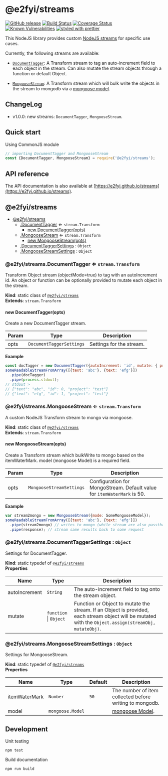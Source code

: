 @e2fyi/streams
======================
[![GitHub release](https://img.shields.io/github/release/e2fyi/streams.svg)](https://github.com/e2fyi/streams/releases)
[![Build Status](https://travis-ci.org/e2fyi/streams.svg?branch=master)](https://travis-ci.org/e2fyi/streams)
[![Coverage Status](https://coveralls.io/repos/github/e2fyi/streams/badge.svg?branch=master)](https://coveralls.io/github/e2fyi/streams?branch=master)
[![Known Vulnerabilities](https://snyk.io/test/github/e2fyi/streams/badge.svg)](https://snyk.io/test/github/e2fyi/streams)
[![styled with prettier](https://img.shields.io/badge/styled_with-prettier-ff69b4.svg)](https://github.com/prettier/prettier)

This NodeJS library provides custom [NodeJS streams](https://nodejs.org/api/stream.html)
for specific use cases.

Currently, the following streams are available:

- [`DocumentTagger`](#module_@e2fyi/streams.DocumentTagger): A Transform stream to tag an auto-increment field to each object in the stream. Can also mutate the stream objects through a function or default Object.

- [`MongooseStream`](#module_@e2fyi/streams.MongooseStream): A Transform stream which will bulk write the objects in the stream to mongodb via a [mongoose model](http://mongoosejs.com/docs/models.html).

## ChangeLog
- v1.0.0: new streams: `DocumentTagger`, `MongooseStream`.

## Quick start
Using CommonJS module
```js
// importing DocumentTagger and MongooseStream
const {DocumentTagger, MongooseStream} = require('@e2fyi/streams');
```

## API reference
The API documentation is also available at [https://e2fyi.github.io/streams](https://e2fyi.github.io/streams).

  <a name="module_@e2fyi/streams"></a>

## @e2fyi/streams

* [@e2fyi/streams](#module_@e2fyi/streams)
    * [.DocumentTagger](#module_@e2fyi/streams.DocumentTagger) ⇐ <code>stream.Transform</code>
        * [new DocumentTagger(opts)](#new_module_@e2fyi/streams.DocumentTagger_new)
    * [.MongooseStream](#module_@e2fyi/streams.MongooseStream) ⇐ <code>stream.Transform</code>
        * [new MongooseStream(opts)](#new_module_@e2fyi/streams.MongooseStream_new)
    * [.DocumentTaggerSettings](#module_@e2fyi/streams.DocumentTaggerSettings) : <code>Object</code>
    * [.MongooseStreamSettings](#module_@e2fyi/streams.MongooseStreamSettings) : <code>Object</code>

<a name="module_@e2fyi/streams.DocumentTagger"></a>

### @e2fyi/streams.DocumentTagger ⇐ <code>stream.Transform</code>
Transform Object stream (objectMode=true) to tag with an autoIncrement id.
 An object or function can be optionally provided to mutate each object in
the stream.

**Kind**: static class of [<code>@e2fyi/streams</code>](#module_@e2fyi/streams)  
**Extends**: <code>stream.Transform</code>  
<a name="new_module_@e2fyi/streams.DocumentTagger_new"></a>

#### new DocumentTagger(opts)
Create a new DocumentTagger stream.


| Param | Type | Description |
| --- | --- | --- |
| opts | <code>DocumentTaggerSettings</code> | Settings for the stream. |

**Example**  
```js
const docTagger = new DocumentTagger({autoIncrement: 'id', mutate: { project: 'test' }});
someReadableStreamFromArray([{text: 'abc'}, {text: 'efg'}])
  .pipe(docTagger)
  .pipe(process.stdout);
// stdout >
// {"text": "abc", "id": 0, "project": "test"}
// {"text": "efg", "id": 1, "project": "test"}
```
<a name="module_@e2fyi/streams.MongooseStream"></a>

### @e2fyi/streams.MongooseStream ⇐ <code>stream.Transform</code>
A custom NodeJS Transform stream to mongo via mongoose.

**Kind**: static class of [<code>@e2fyi/streams</code>](#module_@e2fyi/streams)  
**Extends**: <code>stream.Transform</code>  
<a name="new_module_@e2fyi/streams.MongooseStream_new"></a>

#### new MongooseStream(opts)
Create a Transform stream which bulkWrite to mongo based on the itemWaterMark.
model (mongoose Model) is a required field.


| Param | Type | Description |
| --- | --- | --- |
| opts | <code>MongooseStreamSettings</code> | Configuration for MongoStream. Default value for `itemWaterMark` is 50. |

**Example**  
```js
var stream2mongo = new MongooseStream({mode: SomeMongooseModel});
someReadableStreamFromArray([{text: 'abc'}, {text: 'efg'}])
  .pipe(stream2mongo) // writes to mongo (while stream are also passthrough)
  .pipe(response); // stream same results back to some request
```
<a name="module_@e2fyi/streams.DocumentTaggerSettings"></a>

### @e2fyi/streams.DocumentTaggerSettings : <code>Object</code>
Settings for DocumentTagger.

**Kind**: static typedef of [<code>@e2fyi/streams</code>](#module_@e2fyi/streams)  
**Properties**

| Name | Type | Description |
| --- | --- | --- |
| autoIncrement | <code>String</code> | The auto-increment field to tag onto the stream object. |
| mutate | <code>function</code> \| <code>Object</code> | Function or Object to mutate the stream. If an Object is provided, each stream object will be mutated with the `Object.assign(streamObj, mutateObj)`. |

<a name="module_@e2fyi/streams.MongooseStreamSettings"></a>

### @e2fyi/streams.MongooseStreamSettings : <code>Object</code>
Settings for MongooseStream.

**Kind**: static typedef of [<code>@e2fyi/streams</code>](#module_@e2fyi/streams)  
**Properties**

| Name | Type | Default | Description |
| --- | --- | --- | --- |
| itemWaterMark | <code>Number</code> | <code>50</code> | The number of item collected before writing to mongodb. |
| model | <code>mongoose.Model</code> |  | [mongoose Model](http://mongoosejs.com/docs/models.html). |


## Development

Unit testing
```
npm test
```

Build documentation
```
npm run build
```

